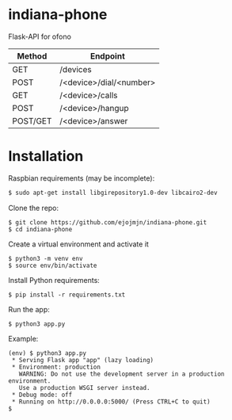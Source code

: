 # indiana-phone
Flask-API for ofono

| Method     | Endpoint                     |
| ---------- |------------------------------|
| GET        | /devices                     |
| POST       | /\<device>/dial/\<number>    |
| GET        | /\<device>/calls             |
| POST       | /\<device>/hangup            |
| POST/GET   | /\<device>/answer            |



# Installation
Raspbian requirements (may be incomplete):

```bash
$ sudo apt-get install libgirepository1.0-dev libcairo2-dev
````

Clone the repo:
```
$ git clone https://github.com/ejojmjn/indiana-phone.git
$ cd indiana-phone
```

Create a virtual environment and activate it
```
$ python3 -m venv env
$ source env/bin/activate
```

Install Python requirements:
```
$ pip install -r requirements.txt
```

Run the app:
```
$ python3 app.py
```

Example:
```
(env) $ python3 app.py
 * Serving Flask app "app" (lazy loading)
 * Environment: production
   WARNING: Do not use the development server in a production environment.
   Use a production WSGI server instead.
 * Debug mode: off
 * Running on http://0.0.0.0:5000/ (Press CTRL+C to quit)
$ 
```
